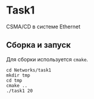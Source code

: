 # Task1

CSMA/CD в системе Ethernet

## Сборка и запуск

Для сборки используется `cmake`.

```
cd Networks/task1
mkdir tmp
cd tmp
cmake ..
./task1 20
```
